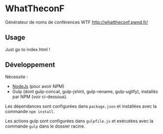 # WhatTheconF

Générateur de noms de conférences WTF  http://whattheconf.pwnd.fr/

## Usage

Just go to index.html !

## Développement

Nécessite :

* [NodeJs](www.nodejs.org) (pour avoir NPM)
* Gulp (dont gulp-concat, gulp-jshint, gulp-rename, gulp-uglify), installés par NPM (voir ci-dessous).

Les dépendances sont configurées dans `package.json` et installées avec la commande `npm install`.

Les actions gulp sont configurées dans `gulpfile.js` et exécutées avec la commande `gulp` dans le dossier racine.
